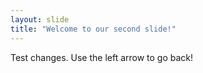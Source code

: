 ```yaml
---
layout: slide
title: "Welcome to our second slide!"
---
```

Test changes.
Use the left arrow to go back!
